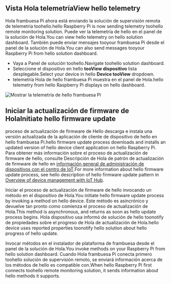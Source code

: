 ## <a name="view-hello-telemetry"></a><span data-ttu-id="27ca8-101">Vista Hola telemetría</span><span class="sxs-lookup"><span data-stu-id="27ca8-101">View hello telemetry</span></span>

<span data-ttu-id="27ca8-102">Hola frambuesa Pi ahora está enviando la solución de supervisión remota de telemetría toohello.</span><span class="sxs-lookup"><span data-stu-id="27ca8-102">hello Raspberry Pi is now sending telemetry toohello remote monitoring solution.</span></span> <span data-ttu-id="27ca8-103">Puede ver la telemetría de hello en el panel de la solución de Hola.</span><span class="sxs-lookup"><span data-stu-id="27ca8-103">You can view hello telemetry on hello solution dashboard.</span></span> <span data-ttu-id="27ca8-104">También puede enviar mensajes tooyour frambuesa Pi desde el panel de la solución de Hola.</span><span class="sxs-lookup"><span data-stu-id="27ca8-104">You can also send messages tooyour Raspberry Pi from hello solution dashboard.</span></span>

- <span data-ttu-id="27ca8-105">Vaya a Panel de solución toohello.</span><span class="sxs-lookup"><span data-stu-id="27ca8-105">Navigate toohello solution dashboard.</span></span>
- <span data-ttu-id="27ca8-106">Seleccione el dispositivo en hello **tooView dispositivo** lista desplegable.</span><span class="sxs-lookup"><span data-stu-id="27ca8-106">Select your device in hello **Device tooView** dropdown.</span></span>
- <span data-ttu-id="27ca8-107">telemetría Hola de hello frambuesa Pi muestra en el panel de Hola.</span><span class="sxs-lookup"><span data-stu-id="27ca8-107">hello telemetry from hello Raspberry Pi displays on hello dashboard.</span></span>

![Mostrar la telemetría de hello frambuesa Pi][img-telemetry-display]

## <a name="initiate-hello-firmware-update"></a><span data-ttu-id="27ca8-109">Iniciar la actualización de firmware de Hola</span><span class="sxs-lookup"><span data-stu-id="27ca8-109">Initiate hello firmware update</span></span>

<span data-ttu-id="27ca8-110">proceso de actualización de firmware de Hello descarga e instala una versión actualizada de la aplicación de cliente de dispositivo de hello en hello frambuesa Pi.</span><span class="sxs-lookup"><span data-stu-id="27ca8-110">hello firmware update process downloads and installs an updated version of hello device client application on hello Raspberry Pi.</span></span> <span data-ttu-id="27ca8-111">Para obtener más información sobre el proceso de actualización de firmware de hello, consulte Descripción de Hola de patrón de actualización de firmware de hello en [información general de administración de dispositivos con el centro de IoT][lnk-update-pattern].</span><span class="sxs-lookup"><span data-stu-id="27ca8-111">For more information about hello firmware update process, see hello description of hello firmware update pattern in [Overview of device management with IoT Hub][lnk-update-pattern].</span></span>

<span data-ttu-id="27ca8-112">Iniciar el proceso de actualización de firmware de hello invocando un método en el dispositivo de Hola.</span><span class="sxs-lookup"><span data-stu-id="27ca8-112">You initiate hello firmware update process by invoking a method on hello device.</span></span> <span data-ttu-id="27ca8-113">Este método es asincrónico y devuelve tan pronto como comienza el proceso de actualización de Hola.</span><span class="sxs-lookup"><span data-stu-id="27ca8-113">This method is asynchronous, and returns as soon as hello update process begins.</span></span> <span data-ttu-id="27ca8-114">Hola dispositivo usa informó de solución de hello toonotify de propiedades sobre el progreso de Hola de actualización de Hola.</span><span class="sxs-lookup"><span data-stu-id="27ca8-114">hello device uses reported properties toonotify hello solution about hello progress of hello update.</span></span>

<span data-ttu-id="27ca8-115">Invocar métodos en el instalador de plataforma de frambuesa desde el panel de la solución de Hola.</span><span class="sxs-lookup"><span data-stu-id="27ca8-115">You invoke methods on your Raspberry Pi from hello solution dashboard.</span></span> <span data-ttu-id="27ca8-116">Cuando Hola frambuesa Pi conecta primero toohello solución de supervisión remoto, se enviará información acerca de los métodos de hello es compatible con.</span><span class="sxs-lookup"><span data-stu-id="27ca8-116">When hello Raspberry Pi first connects toohello remote monitoring solution, it sends information about hello methods it supports.</span></span> 

[img-telemetry-display]: media/iot-suite-raspberry-pi-kit-view-telemetry-advanced/telemetry.png
[lnk-update-pattern]: ../articles/iot-hub/iot-hub-device-management-overview.md
